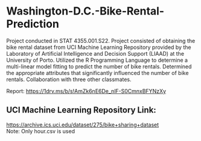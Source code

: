 # Washington-D.C.-Bike-Rental-Prediction
Project conducted in STAT 4355.001.S22. Project consisted of obtaining the bike rental dataset from UCI Machine Learning Repository provided by the Laboratory of Artificial Intelligence and Decision Support (LIAAD) at the University of Porto. Utilized the R Programming Language to determine a multi-linear model fitting to predict the number of bike rentals. Determined the appropriate attributes that significantly influenced the number of bike rentals. Collaboration with three other classmates.

Report: https://1drv.ms/b/s!AmZk6nE6De_nlF-S0CmnxBFYNzXy

## UCI Machine Learning Repository Link:
https://archive.ics.uci.edu/dataset/275/bike+sharing+dataset  
Note: Only hour.csv is used
